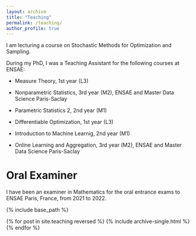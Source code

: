 ```yaml
---
layout: archive
title: "Teaching"
permalink: /teaching/
author_profile: true
---
```


I am lecturing a course on Stochastic Methods for Optimization and Sampling.

During my PhD, I was a Teaching Assistant for the following courses at ENSAE:

- Measure Theory, 1st year (L3)

- Nonparametric Statistics, 3rd year (M2), ENSAE and Master Data Science Paris-Saclay

- Parametric Statistics 2, 2nd year (M1)

- Differentiable Optimization, 1st year (L3)

- Introduction to Machine Learnig, 2nd year (M1)

- Online Learning and Aggregation, 3rd year (M2), ENSAE and Master Data Science Paris-Saclay

# Oral Examiner

I have been an examiner in Mathematics for the oral entrance exams to ENSAE Paris, France, from 2021 to 2022.



{% include base_path %}

{% for post in site.teaching reversed %}
  {% include archive-single.html %}
{% endfor %}
